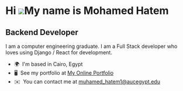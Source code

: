 Hi ![](https://user-images.githubusercontent.com/18350557/176309783-0785949b-9127-417c-8b55-ab5a4333674e.gif)My name is Mohamed Hatem
=====================================================================================================================================

Backend Developer
-----------------

I am a computer engineering graduate. I am a Full Stack developer who loves using Django / React for development.

* 🌍  I'm based in Cairo, Egypt
* 🖥️  See my portfolio at [My Online Portfolio](http://www.mhatem.com)
* ✉️  You can contact me at [muhamed\_hatem1@aucegypt.edu](mailto:muhamed_hatem1@aucegypt.edu)

